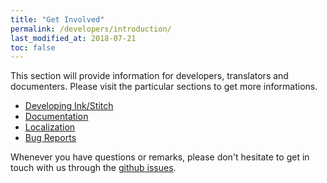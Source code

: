 ```yaml
---
title: "Get Involved"
permalink: /developers/introduction/
last_modified_at: 2018-07-21
toc: false
---
```

This section will provide information for developers, translators and documenters.
Please visit the particular sections to get more informations.

* [Developing Ink/Stitch](/developers/inkstitch/)
* [Documentation](/developers/documentation/)
* [Localization](/developers/localize/)
* [Bug Reports](/developers/report-bugs/)

Whenever you have questions or remarks, please don't hesitate to get in touch with us through the [github issues](https://github.com/inkstitch/inkstitch/issues).
